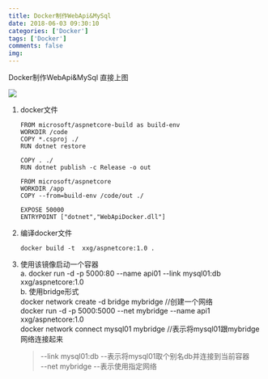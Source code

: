 ```yaml
---
title: Docker制作WebApi&MySql
date: 2018-06-03 09:30:10 
categories: ['Docker']
tags: ['Docker']
comments: false
img:
---
```

Docker制作WebApi&MySql 直接上图
<!-- more -->

![](http://pfp2er1o1.bkt.clouddn.com/blog/images/docker/050a01.png)
1. docker文件  
    ``` docker
    FROM microsoft/aspnetcore-build as build-env
    WORKDIR /code
    COPY *.csproj ./
    RUN dotnet restore

    COPY . ./
    RUN dotnet publish -c Release -o out

    FROM microsoft/aspnetcore
    WORKDIR /app
    COPY --from=build-env /code/out ./

    EXPOSE 50000
    ENTRYPOINT ["dotnet","WebApiDocker.dll"]
    ```
2. 编译docker文件  
    ``` docker
    docker build -t  xxg/aspnetcore:1.0 .
    ```
3. 使用该镜像启动一个容器  
a. docker run -d -p 5000:80  --name api01 --link mysql01:db xxg/aspnetcore:1.0  
b. 使用bridge形式  
docker network create -d bridge mybridge		//创建一个网络  
docker run -d -p 5000:5000 --net mybridge --name api1 xxg/aspnetcore:1.0  
docker network connect mysql01  mybridge	//表示将mysql01跟mybridge网络连接起来  
    >--link mysql01:db		--表示将mysql01取个别名db并连接到当前容器  
    >--net mybridge		--表示使用指定网络